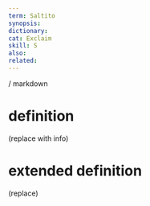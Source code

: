 ```yaml
---
term: Saltito
synopsis:
dictionary:
cat: Exclaim
skill: S
also: 
related: 
---
```

/ 
  markdown
  # definition
  (replace with info)
  # extended definition
  (replace)
